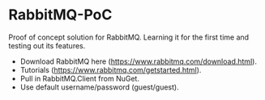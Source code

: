 # RabbitMQ-PoC
Proof of concept solution for RabbitMQ. Learning it for the first time and testing out its features.

- Download RabbitMQ here (https://www.rabbitmq.com/download.html).
- Tutorials (https://www.rabbitmq.com/getstarted.html).
- Pull in RabbitMQ.Client from NuGet.
- Use default username/password (guest/guest).
